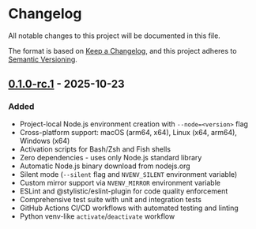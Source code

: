 # Changelog

All notable changes to this project will be documented in this file.

The format is based on [Keep a Changelog](https://keepachangelog.com/en/1.0.0/),
and this project adheres to [Semantic Versioning](https://semver.org/spec/v2.0.0.html).

## [0.1.0-rc.1] - 2025-10-23

### Added
- Project-local Node.js environment creation with `--node=<version>` flag
- Cross-platform support: macOS (arm64, x64), Linux (x64, arm64), Windows (x64)
- Activation scripts for Bash/Zsh and Fish shells
- Zero dependencies - uses only Node.js standard library
- Automatic Node.js binary download from nodejs.org
- Silent mode (`--silent` flag and `NVENV_SILENT` environment variable)
- Custom mirror support via `NVENV_MIRROR` environment variable
- ESLint and @stylistic/eslint-plugin for code quality enforcement
- Comprehensive test suite with unit and integration tests
- GitHub Actions CI/CD workflows with automated testing and linting
- Python venv-like `activate`/`deactivate` workflow

[0.1.0-rc.1]: https://github.com/nanai10a/nvenv/releases/tag/0.1.0-rc.1
